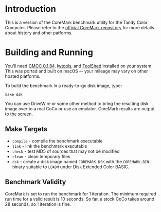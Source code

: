 
# Introduction

This is a version of the CoreMark benchmark utility for the Tandy Color Computer. Please refer to the [official CoreMark repository](https://github.com/eembc/coremark) for more details about history and other patforms.

# Building and Running

You'll need [CMOC 0.1.84](http://perso.b2b2c.ca/~sarrazip/dev/cmoc.html), [lwtools](http://lwtools.ca), and [ToolShed](https://github.com/n6il/toolshed/) installed on your system. This was ported and built on macOS -- your mileage may vary on other hosted platforms.
	
To build the benchmark in a ready-to-go disk image, type:

`make dsk`

You can use DriveWire or some other method to bring the resulting disk image over to a real CoCo or use an emulator. CoreMark results are output to the screen.
	
## Make Targets

* `compile` - compile the benchmark executable 
* `link` - link the benchmark executable
* `check` - test MD5 of sources that may not be modified
* `clean` - clean temporary files
* `dsk` - create a disk image named `COREMARK.DSK` with the `COREMARK.BIN` binary suitable to `LOADM` under Disk Extended Color BASIC.

## Benchmark Validity

CoreMark is set to run the benchmark for 1 iteration. The minimum required run time for a valid result is 10 seconds. So far, a stock CoCo takes around 28 seconds, so 1 iteration is fine.
